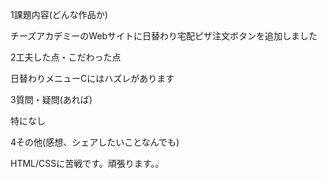 1課題内容(どんな作品か)

チーズアカデミーのWebサイトに日替わり宅配ピザ注文ボタンを追加しました

2工夫した点・こだわった点 

日替わりメニューCにはハズレがあります

3質問・疑問(あれば) 

特になし

4その他(感想、シェアしたいことなんでも)

HTML/CSSに苦戦です。頑張ります。。